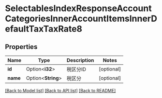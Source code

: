 # SelectablesIndexResponseAccountCategoriesInnerAccountItemsInnerDefaultTaxTaxRate8

## Properties

Name | Type | Description | Notes
------------ | ------------- | ------------- | -------------
**id** | Option<**i32**> | 税区分ID | [optional]
**name** | Option<**String**> | 税区分 | [optional]

[[Back to Model list]](../README.md#documentation-for-models) [[Back to API list]](../README.md#documentation-for-api-endpoints) [[Back to README]](../README.md)



